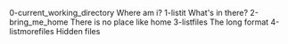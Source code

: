 0-current_working_directory Where am i?
1-listit What's in there?
2-bring_me_home There is no place like home
3-listfiles The long format
4-listmorefiles Hidden files
